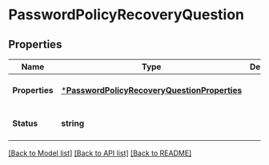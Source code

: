 # PasswordPolicyRecoveryQuestion

## Properties
Name | Type | Description | Notes
------------ | ------------- | ------------- | -------------
**Properties** | [***PasswordPolicyRecoveryQuestionProperties**](PasswordPolicyRecoveryQuestionProperties.md) |  | [optional] [default to null]
**Status** | **string** |  | [optional] [default to null]

[[Back to Model list]](../README.md#documentation-for-models) [[Back to API list]](../README.md#documentation-for-api-endpoints) [[Back to README]](../README.md)

